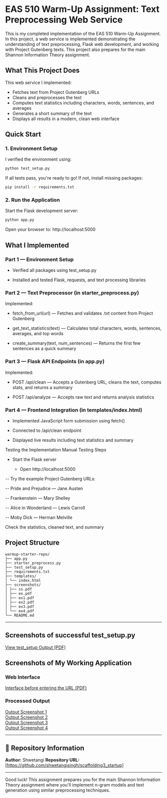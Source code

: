 # EAS 510 Warm-Up Assignment: Text Preprocessing Web Service

This is my completed implementation of the EAS 510 Warm-Up Assignment. In this project, a web service is implemented demonstrating the understanding of text preprocessing, Flask web development, and working with Project Gutenberg texts. This project also prepares for the main Shannon Information Theory assignment.

## What This Project Does

This web service I implemented:

- Fetches text from Project Gutenberg URLs
- Cleans and preprocesses the text
- Computes text statistics including characters, words, sentences, and averages
- Generates a short summary of the text
- Displays all results in a modern, clean web interface

## Quick Start

### 1. Environment Setup

I verified the environment using:

```bash
python test_setup.py
```

If all tests pass, you're ready to go! If not, install missing packages:
```bash
pip install -r requirements.txt
```

### 2. Run the Application

Start the Flask development server:
```bash
python app.py
```

Open your browser to: http://localhost:5000


## What I Implemented
### Part 1 — Environment Setup

- Verified all packages using test_setup.py

- Installed and tested Flask, requests, and text processing libraries

### Part 2 — Text Preprocessor (in starter_preprocess.py)

Implemented:

- fetch_from_url(url) — Fetches and validates .txt content from Project Gutenberg

- get_text_statistics(text) — Calculates total characters, words, sentences, averages, and top words

- create_summary(text, num_sentences) — Returns the first few sentences as a quick summary

### Part 3 — Flask API Endpoints (in app.py)

Implemented:

- POST /api/clean — Accepts a Gutenberg URL, cleans the text, computes stats, and returns a summary

- POST /api/analyze — Accepts raw text and returns analysis statistics

### Part 4 — Frontend Integration (in templates/index.html)

- Implemented JavaScript form submission using fetch()

- Connected to /api/clean endpoint

- Displayed live results including text statistics and summary

Testing the Implementation
Manual Testing Steps

- Start the Flask server

  - Open http://localhost:5000

-- Try the example Project Gutenberg URLs:

-- Pride and Prejudice — Jane Austen

-- Frankenstein — Mary Shelley

-- Alice in Wonderland — Lewis Carroll

-- Moby Dick — Herman Melville

Check the statistics, cleaned text, and summary

## Project Structure
```
warmup-starter-repo/
├── app.py
├── starter_preprocess.py
├── test_setup.py
├── requirements.txt
├── templates/
│ └── index.html
├── screenshots/
│ ├── ss.pdf
│ ├── ex.pdf
│ ├── ex1.pdf
│ ├── ex2.pdf
│ ├── ex3.pdf
│ └── ex4.pdf
└── README.md
```
---
## Screenshots of successful test_setup.py
[ View test_setup Output (PDF)](screenshots/ss.pdf)

##  Screenshots of My Working Application

### Web Interface
[ Interface before entering the URL (PDF)](screenshots/SS.pdf)

### Processed Output
[ Output Screenshot 1](screenshots/ex1.pdf)  
[ Output Screenshot 2](screenshots/ex2.pdf)  
[ Output Screenshot 3](screenshots/ex3.pdf)  
[ Output Screenshot 4](screenshots/ex4.pdf)




---

## 🔗 Repository Information

**Author:** Shwetangi
**Repository URL:** [https://github.com/shwetangisingh/scaffolding3_startup]

---


Good luck! This assignment prepares you for the main Shannon Information Theory assignment where you'll implement n-gram models and text generation using similar preprocessing techniques.
